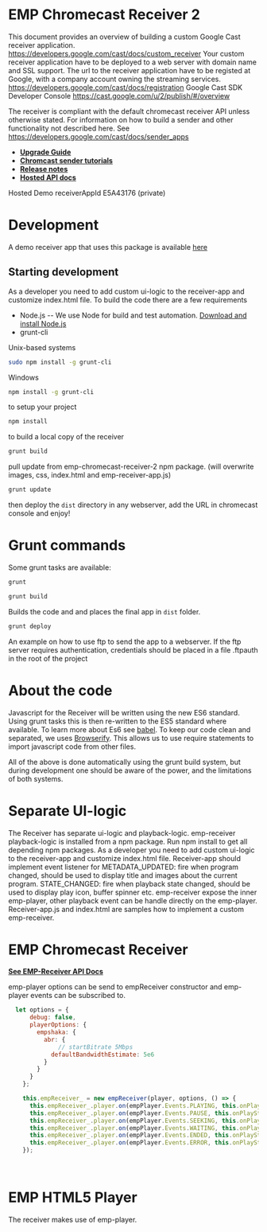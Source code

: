 # EMP Chromecast Receiver 2

This document provides an overview of building a custom Google Cast receiver application.
https://developers.google.com/cast/docs/custom_receiver
Your custom receiver application have to be deployed to a web server with domain name and SSL support.
The url to the receiver application have to be registed at Google, with a company account owning the streaming services.
https://developers.google.com/cast/docs/registration
Google Cast SDK Developer Console
https://cast.google.com/u/2/publish/#/overview

The receiver is compliant with the default chromecast receiver API unless otherwise stated. For information on how to build a sender and other functionality not described here. See https://developers.google.com/cast/docs/sender_apps

* **[Upgrade Guide](master/tutorials/upgrade-guide.md)**
* **[Chromcast sender tutorials](tutorials/chromecast.md)**
* **[Release notes](CHANGELOG.md)**
* **[Hosted API docs](https://emps-chromecast-receiver.azurewebsites.net/chromecast-demo-receiver/stage/docs/)**


Hosted Demo receiverAppId E5A43176 (private)


# Development

A demo receiver app that uses this package is available [here](https://github.com/EricssonBroadcastServices/chromecast-demo-receiver)

Starting development
--------------------

As a developer you need to add custom ui-logic to the receiver-app and customize index.html file.
To build the code there are a few requirements
- Node.js -- We use Node for build and test automation. [Download and install Node.js](http://nodejs.org/download/)
- grunt-cli

Unix-based systems
```bash
sudo npm install -g grunt-cli
```

Windows
```bash
npm install -g grunt-cli
```

to setup your project
```bash
npm install
```

to build a local copy of the receiver
```bash
grunt build
```

pull update from emp-chromecast-receiver-2 npm package. (will overwrite images, css, index.html and emp-receiver-app.js)
```bash
grunt update
```

then deploy the `dist` directory in any webserver, add the URL in chromecast console and enjoy!

Grunt commands
==============

Some grunt tasks are available:

```bash
grunt
```

```bash
grunt build
```
Builds the code and and places the final app in `dist` folder.

```bash
grunt deploy
```
An example on how to use ftp to send the app to a webserver.
If the ftp server requires authentication, credentials should be placed in a file .ftpauth in the root of the project



About the code
==============
Javascript for the Receiver will be written using the new ES6 standard. Using grunt tasks this is then re-written to the ES5 standard where available. To learn more about Es6 see [babel](https://babeljs.io/).
To keep our code clean and separated, we uses [Browserify](http://browserify.org/). This allows us to use require statements to import javascript code from other files.

All of the above is done automatically using the grunt build system, but during development one should be aware of the power, and the limitations of both systems.

Separate UI-logic
==============
The Receiver has separate ui-logic and playback-logic.
emp-receiver playback-logic is installed from a npm package.
Run npm install to get all depending npm packages.
As a developer you need to add custom ui-logic to the receiver-app and customize index.html file.
Receiver-app should implement event listener for
METADATA_UPDATED: fire when program changed, should be used to display title and images about the current program.
STATE_CHANGED: fire when playback state changed, should be used to display play icon, buffer spinner etc.
emp-receiver expose the inner emp-player, other playback event can be handle directly on the emp-player.
Receiver-app.js and index.html are samples how to implement a custom emp-receiver.

EMP Chromecast Receiver
=======

**[See EMP-Receiver API Docs](https://github.com/EricssonBroadcastServices/chromecast-demo-receiver/blob/master/api.md)**

emp-player options can be send to empReceiver constructor and emp-player events can be subscribed to.

```javascript
  let options = {
      debug: false,
      playerOptions: {
        empshaka: {
          abr: {
              // startBitrate 5Mbps
            defaultBandwidthEstimate: 5e6
          }
        }
      }
    };

    this.empReceiver_ = new empReceiver(player, options, () => {
      this.empReceiver_.player.on(empPlayer.Events.PLAYING, this.onPlayStateChange_.bind(this));
      this.empReceiver_.player.on(empPlayer.Events.PAUSE, this.onPlayStateChange_.bind(this));
      this.empReceiver_.player.on(empPlayer.Events.SEEKING, this.onPlayStateChange_.bind(this));
      this.empReceiver_.player.on(empPlayer.Events.WAITING, this.onPlayStateChange_.bind(this));
      this.empReceiver_.player.on(empPlayer.Events.ENDED, this.onPlayStateChange_.bind(this));
      this.empReceiver_.player.on(empPlayer.Events.ERROR, this.onPlayStateChange_.bind(this));
    });
```

<br />

EMP HTML5 Player
=======
The receiver makes use of emp-player.

